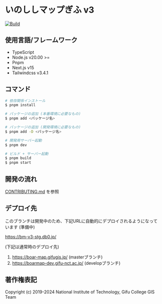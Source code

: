 # いのししマップぎふ v3

[![Build](https://github.com/nit-gifu-gis/boar-map/actions/workflows/build.yml/badge.svg)](https://github.com/nit-gifu-gis/boar-map/actions/workflows/build.yml)

## 使用言語/フレームワーク

- TypeScript
- Node.js v20.00 >=
- Pnpm
- Next.js v15
- Tailwindcss v3.4.1

## コマンド

```bash
# 依存関係インストール
$ pnpm install

# パッケージの追加 (本番環境に必要なもの)
$ pnpm add <パッケージ名>

# パッケージの追加 (開発環境に必要なもの)
$ pnpm add -D <パッケージ名>

# 開発用サーバー起動
$ pnpm dev

# ビルド + サーバー起動
$ pnpm build
$ pnpm start
```

## 開発の流れ

[CONTRIBUTING.md](CONTRIBUTING.md) を参照

## デプロイ先

このブランチは開発中のため、下記URLに自動的にデプロイされるようになっています (準備中)

https://bm-v3-stg.db0.jp/

(下記は通常時のデプロイ先)

1. https://boar-map.gifugis.jp/ (masterブランチ)
1. https://boarmap-dev.gifu-nct.ac.jp/ (developブランチ)

## 著作権表記

Copyright (c) 2019-2024 National Institute of Technology, Gifu College GIS Team
